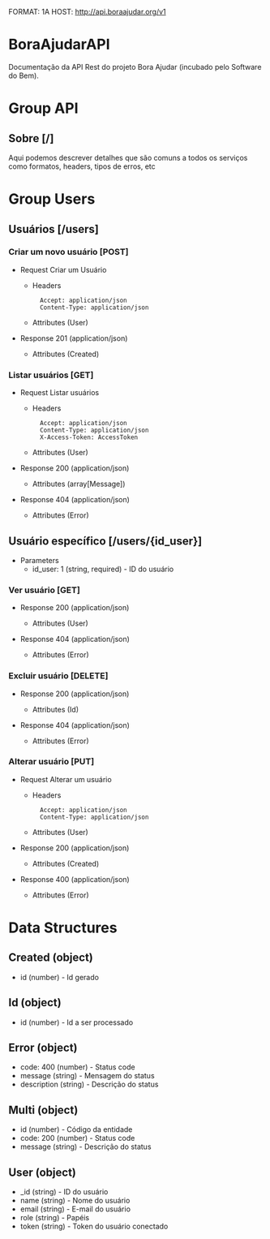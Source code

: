 FORMAT: 1A
HOST: http://api.boraajudar.org/v1

# BoraAjudarAPI

Documentação da API Rest do projeto Bora Ajudar (incubado pelo Software do Bem).

# Group API

## Sobre [/]

Aqui podemos descrever detalhes que são comuns a todos os serviços como formatos, headers, tipos de erros, etc

# Group Users

## Usuários [/users]

### Criar um novo usuário [POST]

+ Request Criar um Usuário

    + Headers

            Accept: application/json
            Content-Type: application/json
    + Attributes (User)

+ Response 201 (application/json)
    + Attributes (Created)

### Listar usuários [GET]

+ Request Listar usuários

    + Headers

            Accept: application/json
            Content-Type: application/json
            X-Access-Token: AccessToken
    + Attributes (User)

+ Response 200 (application/json)
    + Attributes (array[Message])

+ Response 404 (application/json)
    + Attributes (Error)


## Usuário específico [/users/{id_user}]

+ Parameters
    + id_user: 1 (string, required) - ID do usuário

### Ver usuário [GET]

+ Response 200 (application/json)
    + Attributes (User)

+ Response 404 (application/json)
    + Attributes (Error)


### Excluir usuário [DELETE]

+ Response 200 (application/json)
    + Attributes (Id)

+ Response 404 (application/json)
    + Attributes (Error)


### Alterar usuário [PUT]

+ Request Alterar um usuário

    + Headers

            Accept: application/json
            Content-Type: application/json
    + Attributes (User)

+ Response 200 (application/json)
    + Attributes (Created)

+ Response 400 (application/json)
    + Attributes (Error)

# Data Structures

## Created (object)
+ id (number) - Id gerado

## Id (object)
+ id (number) - Id a ser processado

## Error (object)
+ code: 400 (number) - Status code
+ message (string) - Mensagem do status
+ description (string) - Descrição do status


## Multi (object)
+ id (number) - Código da entidade
+ code: 200 (number) - Status code
+ message (string) - Descrição do status


## User (object)
+ _id (string) - ID do usuário
+ name (string) - Nome do usuário
+ email (string) - E-mail do usuário
+ role (string) - Papéis
+ token (string) - Token do usuário conectado